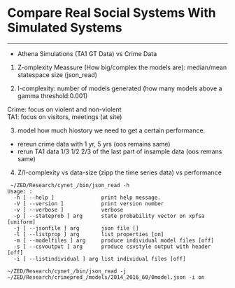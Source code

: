 #  Compare Real Social Systems With Simulated Systems
---

+ Athena Simulations (TA1 GT Data) vs Crime Data

1. Z-omplexity Meassure (How big/complex the models are): median/mean statespace size
   (json_read)

2. I-complexity: number of models generated (how many models above a gamma threshold:0.001)

Crime: focus on violent and non-violent  
TA1: focus on visitors, meetings (at site)

3. model how much hiostory we need to get a certain performance.
  + rereun crime data with 1 yr, 5 yrs (oos remains same)
  + rerun TA1 data 1/3 1/2 2/3 of the last part of insample data (oos remans same)
  
4. Z/I-complexity vs data-size (zipp the time series data) vs performance


```
 ~/ZED/Research/cynet_/bin/json_read -h
Usage: :
  -h [ --help ]               print help message.
  -V [ --version ]            print version number
  -v [ --verbose ]            verbose
  -p [ --stateprob ] arg      state probability vector on xpfsa [uniform]
  -j [ --jsonfile ] arg       json file []
  -l [ --listprop ] arg       list properties [on]
  -m [ --modelfiles ] arg     produce individual model files [off]
  -s [ --csvoutput ] arg      produce csvstyle output with header [off]
  -i [ --listindividual ] arg list individual files [off]

```


```
~/ZED/Research/cynet_/bin/json_read -j ~/ZED/Research/crimepred_/models/2014_2016_60/0model.json -i on

```


